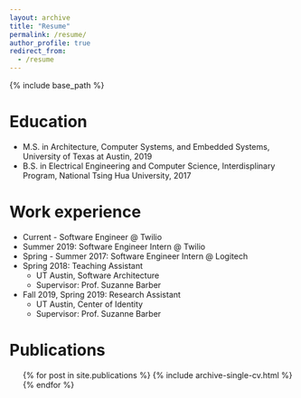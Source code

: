```yaml
---
layout: archive
title: "Resume"
permalink: /resume/
author_profile: true
redirect_from:
  - /resume
---
```


{% include base_path %}

Education
======

* M.S. in Architecture, Computer Systems, and Embedded Systems, University of Texas at Austin, 2019
* B.S. in Electrical Engineering and Computer Science, Interdisplinary Program, National Tsing Hua University, 2017

Work experience
======
* Current - Software Engineer @ Twilio
* Summer 2019: Software Engineer Intern @ Twilio
* Spring - Summer 2017: Software Engineer Intern @ Logitech
* Spring 2018: Teaching Assistant
  * UT Austin, Software Architecture
  * Supervisor: Prof. Suzanne Barber
* Fall 2019, Spring 2019: Research Assistant
  * UT Austin, Center of Identity
  * Supervisor: Prof. Suzanne Barber

Publications
======
  <ul>{% for post in site.publications %}
    {% include archive-single-cv.html %}
  {% endfor %}</ul>
